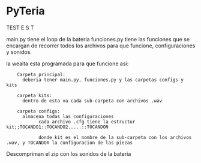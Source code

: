 # PyTeria

TEST
E
S
T

 main.py tiene el loop de la bateria 
 funciones.py tiene las funciones que se encargan de recorrer todos los archivos para que funcione, configuraciones y sonidos.

la weaita esta programada para que funcione asi:

        Carpeta principal:
          deberia tener main.py, funciones.py y las carpetas configs y kits

        carpeta kits:
          dentro de esta va cada sub-carpeta con archivos .wav

        carpeta configs:
          almacena todas las configuraciones
                cada archivo .cfg tiene la estructur kit;;TOCANDO1::TOCANDO2.....::TOCANDON
                
                donde kit es el nombre de la sub-carpeta con los archivos .wav, y TOCANDOX la configuracion de las piezas


Descompriman el zip con los sonidos de la bateria

